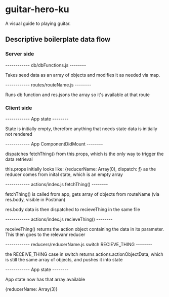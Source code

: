 # guitar-hero-ku


A visual guide to playing guitar. 



## Descriptive boilerplate data flow

### Server side
------------ db/dbFunctions.js --------

Takes seed data as an array of objects and modifies it as needed via map.


------------ routes/routeName.js --------

Runs db function and res.jsons the array so it's available at that route



### Client side

------------ App state --------

State is initially empty, therefore anything that needs state data is initially not rendered


------------ App ComponentDidMount --------

dispatches fetchThing() from this.props, which is the only way to trigger the data retrieval

this.props initially looks like: {reducerName: Array(0), dispatch: ƒ} as the reducer comes from inital state, which is an empty array


------------ actions/index.js fetchThing() --------

fetchThing() is called from app, gets array of objects from routeName (via res.body, visible in Postman)

res.body data is then dispatched to recieveThing in the same file



------------ actions/index.js recieveThing() --------

receiveThing() returns the action object containing the data in its parameter. This then goes to the relevanr reducer



------------ reducers/reducerName.js switch RECIEVE_THING --------

the RECEIVE_THING case in switch returns actions.actionObjectData, which is still the same array of objects, and pushes it into state



------------ App state --------

App state now has that array available

{reducerName: Array(3)}
